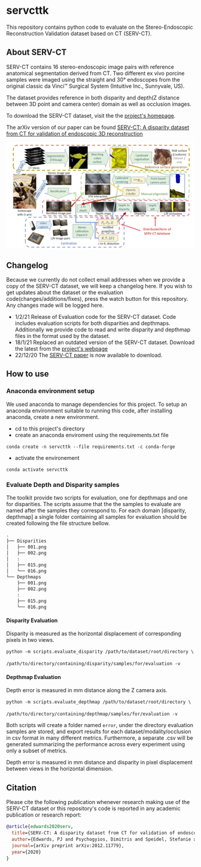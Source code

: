 # servcttk

This repository contains python code to evaluate on the Stereo-Endoscopic
Reconstruction Validation dataset based on CT (SERV-CT).

## About SERV-CT

SERV-CT contains 16 stereo-endoscopic image pairs with reference anatomical
segmentation derived from CT. Two different ex vivo porcine samples were imaged
using the straight and 30° endoscopes from the original classic da Vinci™
Surgical System (Intuitive Inc., Sunnyvale, US).

The dataset provides reference in both disparity and depth(Z distance between 3D
point and camera center) domain as well as occlusion images.

To download the SERV-CT dataset, visit the the [project's homepage](https://www.ucl.ac.uk/interventional-surgical-sciences/serv-ct).

The arXiv version of our paper can be
found [SERV-CT: A disparity dataset from CT for validation of endoscopic 3D reconstruction](https://arxiv.org/abs/2012.11779)

![dataset generation flowchart](doc/Flowchart.png?raw=true "Title")

## Changelog

Because we currently do not collect email addresses when we provide a copy of the
SERV-CT dataset, we will keep a changelog here. If you wish to get updates about
the dataset or the evaluation code(changes/additions/fixes), press the watch
button for this repository. Any changes made will be logged here.

- 1/2/21 Release of Evaluation code for the SERV-CT dataset. Code includes
evaluation scripts for both disparities and depthmaps. Additionally we provide
code to read and write disparity and depthmap files in the format used by the dataset.
- 18/1/21 Replaced an outdated version of the SERV-CT dataset. Download the
latest from the [project's webpage](https://www.ucl.ac.uk/interventional-surgical-sciences/serv-ct)
- 22/12/20 The [SERV-CT paper](https://arxiv.org/abs/2012.11779) is now available to download.

## How to use

### Anaconda environment setup

We used anaconda to manage dependencies for this project. To setup an anaconda
environment suitable to running this code, after installing anaconda, create a
new environment.

- cd to this project's directory
- create an anaconda enviroment using the requirements.txt file

```code
conda create -n servcttk --file requirements.txt -c conda-forge
```

- activate the environement

```code
conda activate servcttk
```

### Evaluate Depth and Disparity samples

The toolkit provide two scripts for evaluation, one for depthmaps and one for
disparities. The scripts assume that the the samples to evaluate are named after
the samples they correspond to. For each domain [disparity, depthmap] a single
folder containing all samples for evaluation should be created following the
file structure bellow.

```tree
.
├── Disparities
│   ├── 001.png
│   ├── 002.png
│   :
│   ├── 015.png
│   └── 016.png
└── Depthmaps
    ├── 001.png
    ├── 002.png
    :
    ├── 015.png
    └── 016.png
```

#### Disparity Evaluation

Disparity is measured as the horizontal displacement of corresponding pixels in
two views.

```code
python -m scripts.evaluate_disparity /path/to/dataset/root/directory \
                                    /path/to/directory/containing/disparity/samples/for/evaluation -v
```

#### Depthmap Evaluation

Depth error is measured in mm distance along the Z camera axis.

```code
python -m scripts.evaluate_depthmap /path/to/dataset/root/directory \
                                    /path/to/directory/containing/depthmap/samples/for/evaluation -v
```

Both scripts will create a folder named `error`, under the directory evaluation samples
are stored, and export results for each dataset/modality/occlusion in csv format
in many different metrics. Furthermore, a separate .csv will be generated
summarizing the performance across every experiment using only a subset of metrics.

Depth error is measured in mm distance and disparity in pixel displacement between
views in the horizontal dimension.

## Citation

Please cite the following publication whenever research making use of the SERV-CT
dataset or this repository's code is reported in any academic publication or
research report:

```bibtex
@article{edwards2020serv,
  title={SERV-CT: A disparity dataset from CT for validation of endoscopic 3D reconstruction},
  author={Edwards, PJ and Psychogyios, Dimitris and Speidel, Stefanie and Maier-Hein, Lena and Stoyanov, Danail and others},
  journal={arXiv preprint arXiv:2012.11779},
  year={2020}
}
```
